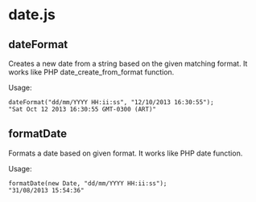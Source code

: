 date.js
=====

dateFormat
-----
Creates a new date from a string based on the given matching format.
It works like PHP date_create_from_format function.

Usage:

```
dateFormat("dd/mm/YYYY HH:ii:ss", "12/10/2013 16:30:55");
"Sat Oct 12 2013 16:30:55 GMT-0300 (ART)"
```

formatDate
-----
Formats a date based on given format.
It works like PHP date function.

Usage:

```
formatDate(new Date, "dd/mm/YYYY HH:ii:ss");
"31/08/2013 15:54:36"
```

